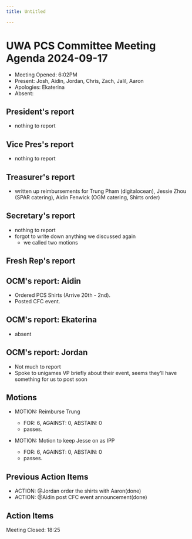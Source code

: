 ```yaml
---
title: Untitled

---
```


# UWA PCS Committee Meeting Agenda 2024-09-17
 - Meeting Opened: 6:02PM
 - Present: Josh, Aidin, Jordan, Chris, Zach, Jalil, Aaron
 - Apologies: Ekaterina
 - Absent:

## President's report

- nothing to report


## Vice Pres's report

- nothing to report


## Treasurer's report
- written up reimbursements for Trung Pham (digitalocean), Jessie Zhou (SPAR catering), Aidin Fenwick (OGM catering, Shirts order)

## Secretary's report
- nothing to report
- forgot to write down anything we discussed again
    - we called two motions

## Fresh Rep's report


## OCM's report: Aidin
- Ordered PCS Shirts (Arrive 20th - 2nd).
- Posted CFC event.


## OCM's report: Ekaterina
- absent

## OCM's report: Jordan
- Not much to report
- Spoke to unigames VP briefly about their event, seems they'll have something for us to post soon

## Motions
- MOTION: Reimburse Trung 
    - FOR: 6, AGAINST: 0, ABSTAIN: 0
    - passes.

- MOTION: Motion to keep Jesse on as IPP
    - FOR: 6, AGAINST: 0, ABSTAIN: 0
    - passes.
## Previous Action Items
- ACTION: @Jordan order the shirts with Aaron(done)
- ACTION: @Aidin post CFC event announcement(done)
## Action Items


Meeting Closed: 18:25